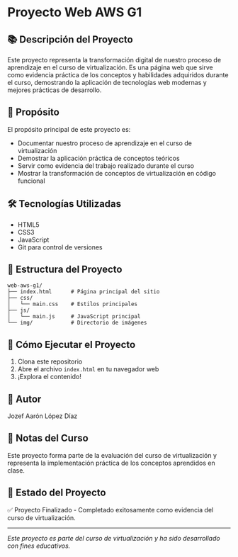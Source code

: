 # Proyecto Web AWS G1

## 📚 Descripción del Proyecto
Este proyecto representa la transformación digital de nuestro proceso de aprendizaje en el curso de virtualización. Es una página web que sirve como evidencia práctica de los conceptos y habilidades adquiridos durante el curso, demostrando la aplicación de tecnologías web modernas y mejores prácticas de desarrollo.

## 🎯 Propósito
El propósito principal de este proyecto es:
- Documentar nuestro proceso de aprendizaje en el curso de virtualización
- Demostrar la aplicación práctica de conceptos teóricos
- Servir como evidencia del trabajo realizado durante el curso
- Mostrar la transformación de conceptos de virtualización en código funcional

## 🛠️ Tecnologías Utilizadas
- HTML5
- CSS3
- JavaScript
- Git para control de versiones

## 📁 Estructura del Proyecto
```
web-aws-g1/
├── index.html      # Página principal del sitio
├── css/           
│   └── main.css    # Estilos principales
├── js/
│   └── main.js     # JavaScript principal
└── img/            # Directorio de imágenes
```

## 🚀 Cómo Ejecutar el Proyecto
1. Clona este repositorio
2. Abre el archivo `index.html` en tu navegador web
3. ¡Explora el contenido!

## 👥 Autor
Jozef Aarón López Díaz

## 📝 Notas del Curso
Este proyecto forma parte de la evaluación del curso de virtualización y representa la implementación práctica de los conceptos aprendidos en clase.

## 🔄 Estado del Proyecto
✅ Proyecto Finalizado - Completado exitosamente como evidencia del curso de virtualización.

---
*Este proyecto es parte del curso de virtualización y ha sido desarrollado con fines educativos.* 
